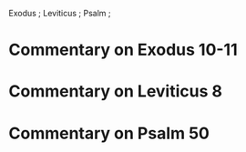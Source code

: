 Exodus ; Leviticus ; Psalm ;
# Commentary on Exodus 10-11

# Commentary on Leviticus 8

# Commentary on Psalm 50
